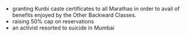 - granting Kunbi caste certificates to all Marathas in order to avail of benefits enjoyed by the Other Backward Classes.
- raising 50% cap on reservations
- an activist resorted to suicide in Mumbai